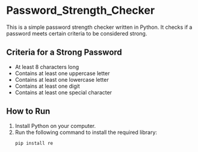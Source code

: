 # Password_Strength_Checker

This is a simple password strength checker written in Python. It checks if a password meets certain criteria to be considered strong.

## Criteria for a Strong Password
- At least 8 characters long
- Contains at least one uppercase letter
- Contains at least one lowercase letter
- Contains at least one digit
- Contains at least one special character

## How to Run
1. Install Python on your computer.
2. Run the following command to install the required library:
   ```sh
   pip install re
